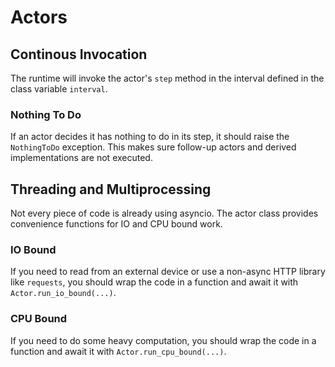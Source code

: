 # Actors

## Continous Invocation

The runtime will invoke the actor's `step` method in the interval defined in the class variable `interval`.

### Nothing To Do

If an actor decides it has nothing to do in its step, it should raise the `NothingToDo` exception.
This makes sure follow-up actors and derived implementations are not executed.

## Threading and Multiprocessing

Not every piece of code is already using asyncio.
The actor class provides convenience functions for IO and CPU bound work.

### IO Bound

If you need to read from an external device or use a non-async HTTP library like `requests`, you should wrap the code in a function and await it with `Actor.run_io_bound(...)`.

### CPU Bound

If you need to do some heavy computation, you should wrap the code in a function and await it with `Actor.run_cpu_bound(...)`.
